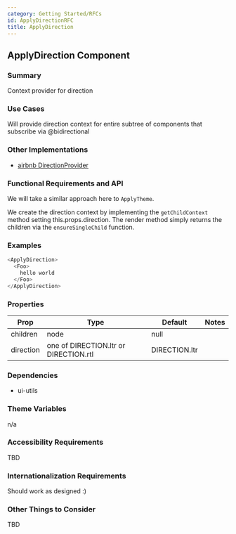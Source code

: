 ```yaml
---
category: Getting Started/RFCs
id: ApplyDirectionRFC
title: ApplyDirection
---
```



## ApplyDirection Component

### Summary
Context provider for direction


### Use Cases
Will provide direction context for entire subtree of components that subscribe via @bidirectional


### Other Implementations
- [airbnb DirectionProvider](https://github.com/airbnb/react-with-direction/blob/master/src/DirectionProvider.jsx)


### Functional Requirements and API
We will take a similar approach here to `ApplyTheme`. 

We create the direction context by implementing the `getChildContext` method setting this.props.direction.
The render method simply returns the children via the `ensureSingleChild` function. 


### Examples
```javascript
<ApplyDirection>
  <Foo>
    hello world
  </Foo>
</ApplyDirection>

```

### Properties
| Prop     | Type     | Default  | Notes    |
|----------|-------------|----------|----------|
| children | node | null | |
| direction | one of DIRECTION.ltr or DIRECTION.rtl | DIRECTION.ltr | |

### Dependencies
- ui-utils


### Theme Variables
n/a


### Accessibility Requirements
TBD


### Internationalization Requirements
Should work as designed :)


### Other Things to Consider
TBD
